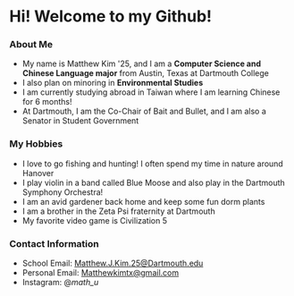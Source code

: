 # Hi! Welcome to my Github!
### About Me
- My name is Matthew Kim '25, and I am a **Computer Science and Chinese Language major** from Austin, Texas at Dartmouth College
- I also plan on minoring in **Environmental Studies**
- I am currently studying abroad in Taiwan where I am learning Chinese for 6 months!
- At Dartmouth, I am the Co-Chair of Bait and Bullet, and I am also a Senator in Student Government

### My Hobbies
- I love to go fishing and hunting! I often spend my time in nature around Hanover
- I play violin in a band called Blue Moose and also play in the Dartmouth Symphony Orchestra!
- I am an avid gardener back home and keep some fun dorm plants
- I am a brother in the Zeta Psi fraternity at Dartmouth
- My favorite video game is Civilization 5

### Contact Information
- School Email: Matthew.J.Kim.25@Dartmouth.edu
- Personal Email: Matthewkimtx@gmail.com
- Instagram: @_math_u_
